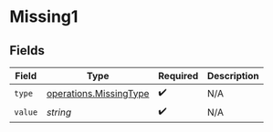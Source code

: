 # Missing1


## Fields

| Field                                                            | Type                                                             | Required                                                         | Description                                                      |
| ---------------------------------------------------------------- | ---------------------------------------------------------------- | ---------------------------------------------------------------- | ---------------------------------------------------------------- |
| `type`                                                           | [operations.MissingType](../../models/operations/missingtype.md) | :heavy_check_mark:                                               | N/A                                                              |
| `value`                                                          | *string*                                                         | :heavy_check_mark:                                               | N/A                                                              |